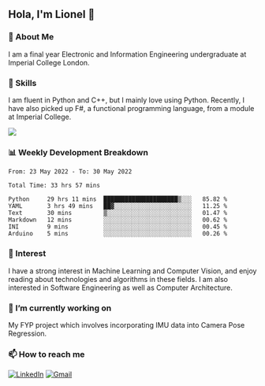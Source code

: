 ## Hola, I'm Lionel 👋

### 🚀 About Me
I am a final year Electronic and Information Engineering undergraduate at Imperial College London. 

### 🔨 Skills 
I am fluent in Python and C++, but I mainly love using Python. Recently, I have also picked up F#, a functional programming language, from a module at Imperial College. 

<img src="https://github-readme-stats.vercel.app/api?username=sytan98&&show_icons=true&title_color=ffffff&icon_color=bb2acf&text_color=daf7dc&bg_color=151515">

### 📊 Weekly Development Breakdown
<!--START_SECTION:waka-->

```text
From: 23 May 2022 - To: 30 May 2022

Total Time: 33 hrs 57 mins

Python     29 hrs 11 mins  █████████████████████▒░░░   85.82 %
YAML       3 hrs 49 mins   ██▓░░░░░░░░░░░░░░░░░░░░░░   11.25 %
Text       30 mins         ▒░░░░░░░░░░░░░░░░░░░░░░░░   01.47 %
Markdown   12 mins         ░░░░░░░░░░░░░░░░░░░░░░░░░   00.62 %
INI        9 mins          ░░░░░░░░░░░░░░░░░░░░░░░░░   00.45 %
Arduino    5 mins          ░░░░░░░░░░░░░░░░░░░░░░░░░   00.26 %
```

<!--END_SECTION:waka-->

### 🌱 Interest 
I have a strong interest in Machine Learning and Computer Vision, and enjoy reading about technologies and algorithms in these fields. I am also interested in Software Engineering as well as Computer Architecture.

### 🔭 I’m currently working on 
My FYP project which involves incorporating IMU data into Camera Pose Regression. 

### 📫 How to reach me
[![LinkedIn](https://img.shields.io/badge/linkedin-%230077B5.svg?style=for-the-badge&logo=linkedin&logoColor=white)](https://www.linkedin.com/in/si-yu-lionel-tan-28a414105/)
[![Gmail](https://img.shields.io/badge/Gmail-D14836?style=for-the-badge&logo=gmail&logoColor=white)](mailto:tansiyu1@gmail.com)
